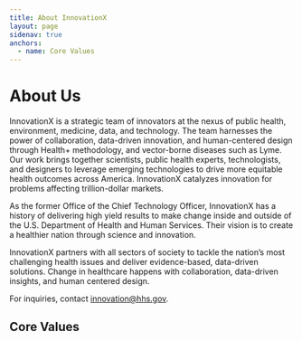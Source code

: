 ```yaml
---
title: About InnovationX
layout: page
sidenav: true
anchors:
  - name: Core Values
---
```


# About Us

InnovationX is a strategic team of innovators at the nexus of public health, environment, medicine, data, and technology. The team harnesses the power of collaboration, data-driven innovation, and human-centered design through Health+ methodology, and vector-borne diseases such as Lyme. Our work brings together scientists, public health experts, technologists, and designers to leverage emerging technologies to drive more equitable health outcomes across America. InnovationX catalyzes innovation for problems affecting trillion-dollar markets.

As the former Office of the Chief Technology Officer, InnovationX has a history of delivering high yield results to make change inside and outside of the U.S. Department of Health and Human Services. Their vision is to create a healthier nation through science and innovation.

InnovationX partners with all sectors of society to tackle the nation’s most challenging health issues and deliver evidence-based, data-driven solutions. Change in healthcare happens with collaboration, data-driven insights, and human centered design. 

For inquiries, contact [innovation@hhs.gov](mailto:innovation@hhs.gov).

## Core Values
